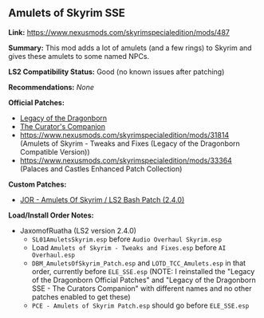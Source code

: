 ## Amulets of Skyrim SSE

**Link:** https://www.nexusmods.com/skyrimspecialedition/mods/487

**Summary:** This mod adds a lot of amulets (and a few rings) to Skyrim and gives these amulets to some named NPCs. 

**LS2 Compatibility Status:** Good (no known issues after patching)

**Recommendations:** 
_None_

**Official Patches:**
* [Legacy of the Dragonborn](https://www.nexusmods.com/skyrimspecialedition/mods/30980)
* [The Curator's Companion](https://www.nexusmods.com/skyrimspecialedition/mods/38529)
* https://www.nexusmods.com/skyrimspecialedition/mods/31814 (Amulets of Skyrim - Tweaks and Fixes (Legacy of the Dragonborn Compatible Version))
* https://www.nexusmods.com/skyrimspecialedition/mods/33364 (Palaces and Castles Enhanced Patch Collection)

**Custom Patches:**
* [JOR - Amulets Of Skyrim / LS2 Bash Patch (2.4.0)](/custom-patches/2.4.0/JOR_AmuletsOfSkyrim_LS2Bash_Patch.esp)

**Load/Install Order Notes:**
* JaxomofRuatha (LS2 version 2.4.0)
  * `SL01AmuletsSkyrim.esp` before `Audio Overhaul Skyrim.esp`
  * Load `Amulets of Skyrim - Tweaks and Fixes.esp` before `AI Overhaul.esp`
  * `DBM_AmuletsOfSkyrim_Patch.esp` and `LOTD_TCC_Amulets.esp` in that order, currently before `ELE_SSE.esp` (NOTE: I reinstalled the "Legacy of the Dragonborn Official Patches" and "Legacy of the Dragonborn SSE - The Curators Companion" with different names and no other patches enabled to get these)
  * `PCE - Amulets of Skyrim Patch.esp` should go before `ELE_SSE.esp`